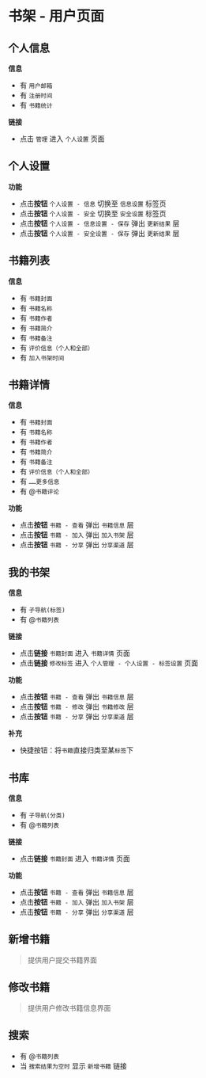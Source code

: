 # 书架 - 用户页面

## 个人信息
**信息**
- 有 `用户邮箱`
- 有 `注册时间`
- 有 `书籍统计`

**链接**
- 点击 `管理` 进入 `个人设置` 页面

## 个人设置

**功能**
- 点击**按钮** `个人设置 - 信息` 切换至 `信息设置` 标签页
- 点击**按钮** `个人设置 - 安全` 切换至 `安全设置` 标签页
- 点击**按钮** `个人设置 - 信息设置 - 保存` 弹出 `更新结果` 层
- 点击**按钮** `个人设置 - 安全设置 - 保存` 弹出 `更新结果` 层


## 书籍列表
**信息**

- 有 `书籍封面`
- 有 `书籍名称`
- 有 `书籍作者`
- 有 `书籍简介`
- 有 `书籍备注`
- 有 `评价信息（个人和全部）`
- 有 `加入书架时间`


## 书籍详情
**信息**

- 有 `书籍封面`
- 有 `书籍名称`
- 有 `书籍作者`
- 有 `书籍简介`
- 有 `书籍备注`
- 有 `评价信息（个人和全部）`
- 有 `……更多信息`
- 有 @`书籍评论`

**功能**

- 点击**按钮** `书籍 - 查看` 弹出 `书籍信息` 层
- 点击**按钮** `书籍 - 加入` 弹出 `加入书架` 层
- 点击**按钮** `书籍 - 分享` 弹出 `分享渠道` 层


## 我的书架
**信息**

- 有 `子导航(标签)`
- 有 @`书籍列表`

**链接**

- 点击**链接** `书籍封面` 进入 `书籍详情` 页面
- 点击**链接** `修改标签` 进入 `个人管理 - 个人设置 - 标签设置` 页面

**功能**

- 点击**按钮** `书籍 - 查看` 弹出 `书籍信息` 层
- 点击**按钮** `书籍 - 修改` 弹出 `书籍修改` 层
- 点击**按钮** `书籍 - 分享` 弹出 `分享渠道` 层

**补充**

- 快捷按钮：将`书籍`直接归类至某`标签`下

## 书库
**信息**

- 有 `子导航(分类)`
- 有 @`书籍列表`

**链接**

- 点击**链接** `书籍封面` 进入 `书籍详情` 页面

**功能**

- 点击**按钮** `书籍 - 查看` 弹出 `书籍信息` 层
- 点击**按钮** `书籍 - 加入` 弹出 `加入书架` 层
- 点击**按钮** `书籍 - 分享` 弹出 `分享渠道` 层


## 新增书籍
> 提供用户提交书籍界面

## 修改书籍
> 提供用户修改书籍信息界面

## 搜索

- 有 @`书籍列表`
- 当 `搜索结果为空时` 显示 `新增书籍` 链接